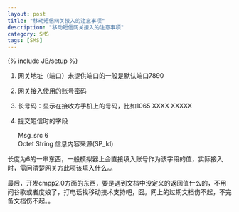 ```yaml
---
layout: post
title: "移动短信网关接入的注意事项"
description: "移动短信网关接入的注意事项"
category: SMS
tags: [SMS]
---
```

{% include JB/setup %}

1. 网关地址（端口）未提供端口的一般是默认端口7890
2. 网关接入使用的账号密码
3. 长号码：显示在接收方手机上的号码，比如1065 XXXX XXXXX
4. 提交短信时的字段

    Msg_src		6	
	Octet String	信息内容来源(SP_Id)

长度为6的一串东西，一般模拟器上会直接填入账号作为该字段的值，实际接入时，需问清楚网关方此项该填入什么。。

最后，开发cmpp2.0方面的东西，要是遇到文档中没定义的返回值什么的，不用问谷歌或者度娘了，打电话找移动技术支持吧，囧。网上的过期文档伤不起，不完备文档伤不起。。
